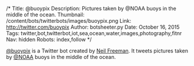 /*
Title: @buoypix
Description: Pictures taken by @NOAA buoys in the middle of the ocean.
Thumbnail: /content/bots/twitterbots/images/buoypix.png
Link: http://twitter.com/buoypix
Author: botsheeter.py
Date: October 16, 2015
Tags: twitter,bot,twitterbot,iot,sea,ocean,water,images,photography,fitnr
Nav: hidden
Robots: index,follow
*/

[@buoypix](https://twitter.com/buoypix) is a Twitter bot created by [Neil Freeman](https://twitter.com/fitnr). It tweets pictures taken by [@NOAA](https://twitter.com/buoypix) buoys in the middle of the ocean.
